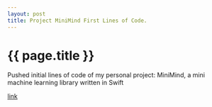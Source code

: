 ```yaml
---
layout: post
title: Project MiniMind First Lines of Code.
---
```


# {{ page.title }}
Pushed initial lines of code of my personal project: MiniMind, a mini machine learning library written in Swift

[link](https://github.com/fqhuy/minimind)
